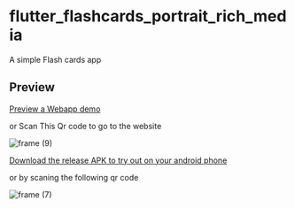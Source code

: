 # flutter_flashcards_portrait_rich_media

A simple Flash cards app

## Preview

[Preview a Webapp demo](https://flutter-flashcards-portrait-rich-media.codemagic.app) 

or Scan This Qr code to go to the website 

![frame (9)](https://user-images.githubusercontent.com/18642838/151251557-19539ef7-252c-4cfb-ba29-0545c2e22ccf.png)

[Download the release APK to try out on your android phone](https://install.appcenter.ms/users/momenamiin/apps/flashcard_portrait_richtext/distribution_groups/public) 

or by scaning the following qr code 

![frame (7)](https://user-images.githubusercontent.com/18642838/150699103-7896b0a5-6a03-4166-86a1-ddf7415f794e.png)
